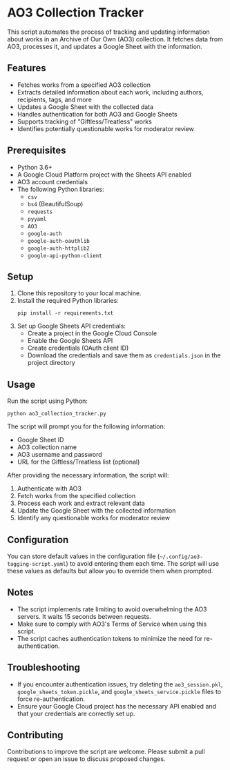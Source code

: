 # AO3 Collection Tracker

This script automates the process of tracking and updating information about works in an Archive of Our Own (AO3) collection. It fetches data from AO3, processes it, and updates a Google Sheet with the information.

## Features

- Fetches works from a specified AO3 collection
- Extracts detailed information about each work, including authors, recipients, tags, and more
- Updates a Google Sheet with the collected data
- Handles authentication for both AO3 and Google Sheets
- Supports tracking of "Giftless/Treatless" works
- Identifies potentially questionable works for moderator review

## Prerequisites

- Python 3.6+
- A Google Cloud Platform project with the Sheets API enabled
- AO3 account credentials
- The following Python libraries:
  - `csv`
  - `bs4` (BeautifulSoup)
  - `requests`
  - `pyyaml`
  - `AO3`
  - `google-auth`
  - `google-auth-oauthlib`
  - `google-auth-httplib2`
  - `google-api-python-client`

## Setup

1. Clone this repository to your local machine.
2. Install the required Python libraries:
   ```
   pip install -r requirements.txt
   ```
3. Set up Google Sheets API credentials:
   - Create a project in the Google Cloud Console
   - Enable the Google Sheets API
   - Create credentials (OAuth client ID)
   - Download the credentials and save them as `credentials.json` in the project directory

## Usage

Run the script using Python:

```
python ao3_collection_tracker.py
```

The script will prompt you for the following information:
- Google Sheet ID
- AO3 collection name
- AO3 username and password
- URL for the Giftless/Treatless list (optional)

After providing the necessary information, the script will:
1. Authenticate with AO3
2. Fetch works from the specified collection
3. Process each work and extract relevant data
4. Update the Google Sheet with the collected information
5. Identify any questionable works for moderator review

## Configuration

You can store default values in the configuration file (`~/.config/ao3-tagging-script.yaml`) to avoid entering them each time. The script will use these values as defaults but allow you to override them when prompted.

## Notes

- The script implements rate limiting to avoid overwhelming the AO3 servers. It waits 15 seconds between requests.
- Make sure to comply with AO3's Terms of Service when using this script.
- The script caches authentication tokens to minimize the need for re-authentication.

## Troubleshooting

- If you encounter authentication issues, try deleting the `ao3_session.pkl`, `google_sheets_token.pickle`, and `google_sheets_service.pickle` files to force re-authentication.
- Ensure your Google Cloud project has the necessary API enabled and that your credentials are correctly set up.

## Contributing

Contributions to improve the script are welcome. Please submit a pull request or open an issue to discuss proposed changes.
